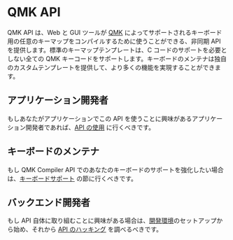 # QMK API

<!---
  original document: 0.13.15:docs/api_overview.md
  git diff 0.13.15 HEAD -- docs/api_overview.md | cat
-->

QMK API は、Web と GUI ツールが [QMK](https://qmk.fm/) によってサポートされるキーボード用の任意のキーマップをコンパイルするために使うことができる、非同期 API を提供します。標準のキーマップテンプレートは、C コードのサポートを必要としない全ての QMK キーコードをサポートします。キーボードのメンテナは独自のカスタムテンプレートを提供して、より多くの機能を実現することができます。

## アプリケーション開発者

もしあなたがアプリケーションでこの API を使うことに興味があるアプリケーション開発者であれば、[API の使用](api_docs.md) に行くべきです。

## キーボードのメンテナ

もし QMK Compiler API でのあなたのキーボードのサポートを強化したい場合は、[キーボードサポート](reference_configurator_support.md) の節に行くべきです。

## バックエンド開発者

もし API 自体に取り組むことに興味がある場合は、[開発環境](api_development_environment.md)のセットアップから始め、それから [API のハッキング](api_development_overview.md) を調べるべきです。
